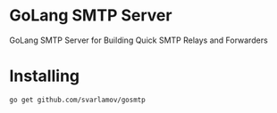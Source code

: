 # GoLang SMTP Server

GoLang SMTP Server for Building Quick SMTP Relays and Forwarders

# Installing

`go get github.com/svarlamov/gosmtp`
